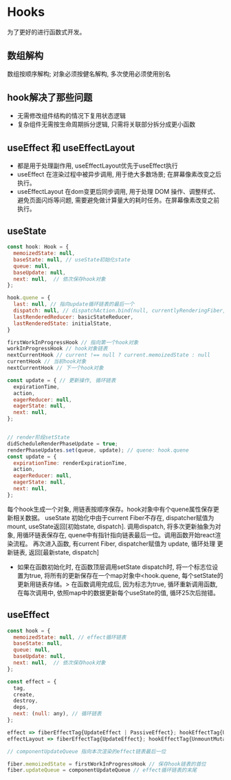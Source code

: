 # Hooks
为了更好的进行函数式开发。

## 数组解构
数组按顺序解构; 对象必须按健名解构, 多次使用必须使用别名

## hook解决了那些问题
* 无需修改组件结构的情况下复用状态逻辑
* 复杂组件无需按生命周期拆分逻辑, 只需将关联部分拆分成更小函数

## useEffect 和 useEffectLayout
* 都是用于处理副作用, useEffectLayout优先于useEffect执行
* useEffect 在渲染过程中被异步调用, 用于绝大多数场景; 在屏幕像素改变之后执行。
* useEffectLayout 在dom变更后同步调用, 用于处理 DOM 操作、调整样式、避免页面闪烁等问题, 需要避免做计算量大的耗时任务。在屏幕像素改变之前执行。

## useState
```js
const hook: Hook = {
  memoizedState: null,
  baseState: null, // useState初始化state
  queue: null,
  baseUpdate: null,
  next: null,  // 依次保存hook对象
};

hook.quene = {
  last: null, // 指向update循环链表的最后一个
  dispatch: null, // dispatchAction.bind(null, currentlyRenderingFiber, queue)
  lastRenderedReducer: basicStateReducer,
  lastRenderedState: initialState,
}

firstWorkInProgressHook // 指向第一个hook对象
workInProgressHook // hook对象链表
nextCurrentHook // current !== null ? current.memoizedState : null
currentHook // 当前hook对象
nextCurrentHook // 下一个hook对象

const update = { // 更新操作, 循环链表
  expirationTime,
  action,
  eagerReducer: null,
  eagerState: null,
  next: null, 
};


// render阶段setState
didScheduleRenderPhaseUpdate = true;
renderPhaseUpdates.set(queue, update); // quene: hook.quene
const update = {
  expirationTime: renderExpirationTime,
  action,
  eagerReducer: null,
  eagerState: null,
  next: null,
};
```

每个hook生成一个对象, 用链表按顺序保存。hook对象中有个quene属性保存更新相关数据。
useState
初始化中由于current Fiber不存在, dispatcher赋值为mount, useState返回[初始state, dispatch]. 
调用dispatch, 将多次更新抽象为对象, 用循环链表保存在, quene中有指针指向链表最后一位。调用函数开始react渲染流程。
再次进入函数, 有current Fiber, dispatcher赋值为 update, 循环处理 更新链表, 返回[最新state, dispatch]

* 如果在函数初始化时, 在函数顶层调用setState
dispatch时, 将一个标志位设置为true, 将所有的更新保存在一个map对象中<hook.quene, 每个setState的更新用链表存储。>
在函数调用完成后, 因为标志为true, 循环重新调用函数, 在每次调用中, 依照map中的数据更新每个useState的值, 循环25次后抛错。

## useEffect
```js
const hook = {
  memoizedState: null, // effect循环链表
  baseState: null, 
  queue: null,
  baseUpdate: null,
  next: null,  // 依次保存hook对象
};

const effect = {
  tag,
  create,
  destroy,
  deps,
  next: (null: any), // 循环链表
};

effect => fiberEffectTag{UpdateEffect | PassiveEffect}; hookEffectTag{UnmountPassive | MountPassive}
effectLayout => fiberEffectTag{UpdateEffect}; hookEffectTag{UnmountMutation | MountLayout}

// componentUpdateQueue 指向本次渲染的effect链表最后一位

fiber.memoizedState = firstWorkInProgressHook // 保存hook链表的首位
fiber.updateQueue = componentUpdateQueue // effect循环链表的末尾
```